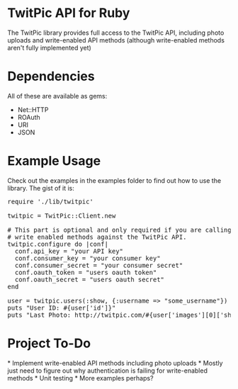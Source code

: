 <h1>TwitPic API for Ruby</h1>
The TwitPic library provides full access to the TwitPic API, including photo uploads and write-enabled API methods (although write-enabled methods aren't fully implemented yet)

<h1>Dependencies</h1>
All of these are available as gems:

* Net::HTTP
* ROAuth
* URI
* JSON

<h1>Example Usage</h1>
Check out the examples in the examples folder to find out how to use the library.  The gist of it is:

<pre>
require './lib/twitpic'

twitpic = TwitPic::Client.new

# This part is optional and only required if you are calling
# write enabled methods against the TwitPic API.
twitpic.configure do |conf|
  conf.api_key = "your API key"
  conf.consumer_key = "your consumer key"
  conf.consumer_secret = "your consumer secret"
  conf.oauth_token = "users oauth token"
  conf.oauth_secret = "users oauth secret"
end

user = twitpic.users(:show, {:username => "some_username"})
puts "User ID: #{user['id']}"
puts "Last Photo: http://twitpic.com/#{user['images'][0]['short_id']}"
</pre>

<h1>Project To-Do</h1>
* Implement write-enabled API methods including photo uploads
  * Mostly just need to figure out why authentication is failing for write-enabled methods
* Unit testing
* More examples perhaps?